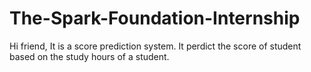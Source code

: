 # The-Spark-Foundation-Internship

Hi friend, It is a score prediction system. It perdict the score of student based on the study hours of a student. 
